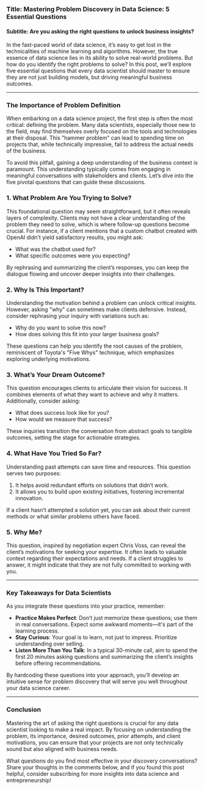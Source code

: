 ### Title: Mastering Problem Discovery in Data Science: 5 Essential Questions
#### Subtitle: Are you asking the right questions to unlock business insights?

In the fast-paced world of data science, it’s easy to get lost in the technicalities of machine learning and algorithms. However, the true essence of data science lies in its ability to solve real-world problems. But how do you identify the right problems to solve? In this post, we’ll explore five essential questions that every data scientist should master to ensure they are not just building models, but driving meaningful business outcomes.

* * *

### The Importance of Problem Definition

When embarking on a data science project, the first step is often the most critical: defining the problem. Many data scientists, especially those new to the field, may find themselves overly focused on the tools and technologies at their disposal. This "hammer problem" can lead to spending time on projects that, while technically impressive, fail to address the actual needs of the business. 

To avoid this pitfall, gaining a deep understanding of the business context is paramount. This understanding typically comes from engaging in meaningful conversations with stakeholders and clients. Let’s dive into the five pivotal questions that can guide these discussions.

### 1. What Problem Are You Trying to Solve?

This foundational question may seem straightforward, but it often reveals layers of complexity. Clients may not have a clear understanding of the problem they need to solve, which is where follow-up questions become crucial. For instance, if a client mentions that a custom chatbot created with OpenAI didn’t yield satisfactory results, you might ask:

- What was the chatbot used for?
- What specific outcomes were you expecting?

By rephrasing and summarizing the client’s responses, you can keep the dialogue flowing and uncover deeper insights into their challenges.

### 2. Why Is This Important?

Understanding the motivation behind a problem can unlock critical insights. However, asking "why" can sometimes make clients defensive. Instead, consider rephrasing your inquiry with variations such as:

- Why do you want to solve this now?
- How does solving this fit into your larger business goals?

These questions can help you identify the root causes of the problem, reminiscent of Toyota's "Five Whys" technique, which emphasizes exploring underlying motivations.

### 3. What’s Your Dream Outcome?

This question encourages clients to articulate their vision for success. It combines elements of what they want to achieve and why it matters. Additionally, consider asking:

- What does success look like for you?
- How would we measure that success?

These inquiries transition the conversation from abstract goals to tangible outcomes, setting the stage for actionable strategies.

### 4. What Have You Tried So Far?

Understanding past attempts can save time and resources. This question serves two purposes:

1. It helps avoid redundant efforts on solutions that didn’t work.
2. It allows you to build upon existing initiatives, fostering incremental innovation.

If a client hasn’t attempted a solution yet, you can ask about their current methods or what similar problems others have faced.

### 5. Why Me?

This question, inspired by negotiation expert Chris Voss, can reveal the client’s motivations for seeking your expertise. It often leads to valuable context regarding their expectations and needs. If a client struggles to answer, it might indicate that they are not fully committed to working with you.

* * *

### Key Takeaways for Data Scientists

As you integrate these questions into your practice, remember:

- **Practice Makes Perfect**: Don’t just memorize these questions; use them in real conversations. Expect some awkward moments—it's part of the learning process.
- **Stay Curious**: Your goal is to learn, not just to impress. Prioritize understanding over selling.
- **Listen More Than You Talk**: In a typical 30-minute call, aim to spend the first 20 minutes asking questions and summarizing the client’s insights before offering recommendations.

By hardcoding these questions into your approach, you’ll develop an intuitive sense for problem discovery that will serve you well throughout your data science career.

* * *

### Conclusion

Mastering the art of asking the right questions is crucial for any data scientist looking to make a real impact. By focusing on understanding the problem, its importance, desired outcomes, prior attempts, and client motivations, you can ensure that your projects are not only technically sound but also aligned with business needs. 

What questions do you find most effective in your discovery conversations? Share your thoughts in the comments below, and if you found this post helpful, consider subscribing for more insights into data science and entrepreneurship!